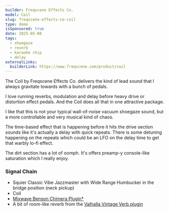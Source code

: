 ```yaml
---
builder: Freqscene Effects Co.
model: Coil
slug: freqscene-effects-co-coil
type: demo
isSponsored: true
date: 2025-05-08
tags:
  - shoegaze
  - reverb
  - karaoke chip
  - delay
externalLinks:
  builderLink: https://www.freqscene.com/product/coil
---
```


The Coil by Freqscene Effects Co. delivers the kind of lead sound that I always gravitate towards with a bunch of pedals.

I love running reverbs, modulation and delay before heavy drive or distortion effect pedals. And the Coil does all that in one attractive package.

I like that this is not your typical wall-of-noise vacuum shoegaze sound, but a more controllable and very musical kind of chaos.

The time-based effect that is happening before it hits the drive section sounds like it's actually a delay with quick repeats. There is some detuning happening on the repeats which could be an LFO on the delay time to get that warbly lo-fi effect.

The dirt section has a lot of oomph. It's offers preamp-y console-like saturation which I really enjoy.

### Signal Chain

- Squier Classic Vibe Jazzmaster with Wide Range Humbucker in the bridge position (neck pickup)
- Coil
- [Mixwave Benson Chimera Plugin*](https://sweetwater.sjv.io/B0N2PL)
- A bit of room-like reverb from the [Valhalla Vintage Verb plugin](https://valhalladsp.com/shop/reverb/valhalla-vintage-verb/)
